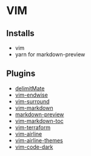 # VIM

## Installs

- vim
- yarn for markdown-preview


## Plugins

- [delimitMate](https://github.com/Raimondi/delimitMate)
- [vim-endwise](git://github.com/tpope/vim-endwise)
- [vim-surround](https://github.com/tpope/vim-surround)
- [vim-markdown](https://github.com/plasticboy/vim-markdown)
- [markdown-preview](https://github.com/iamcco/markdown-preview.nvim)
- [vim-markdown-toc](https://github.com/mzlogin/vim-markdown-toc)
- [vim-terraform](https://github.com/hashivim/vim-terraform)
- [vim-airline](https://github.com/vim-airline/vim-airline)
- [vim-airline-themes](https://github.com/vim-airline/vim-airline-themes)
- [vim-code-dark](https://github.com/tomasiser/vim-code-dark)
